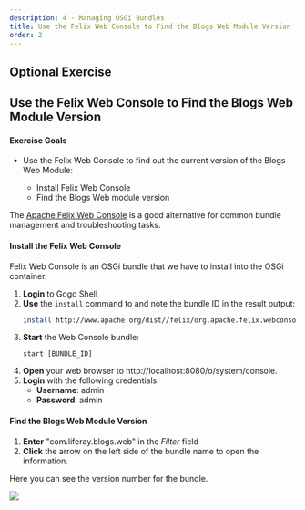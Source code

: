 ```yaml
---
description: 4 - Managing OSGi Bundles
title: Use the Felix Web Console to Find the Blogs Web Module Version
order: 2
---
```


<h2 class="exercise">Optional Exercise</h2>

## Use the Felix Web Console to Find the Blogs Web Module Version

<div class="ahead">
<h4>Exercise Goals</h4>
	<ul>
	<li>Use the Felix Web Console to find out the current version of the Blogs Web Module:</li>
		<ul>
			<li>Install Felix Web Console</li>
			<li>Find the Blogs Web module version</li>
		</ul>
	</ul>
</div>

<div class="note">
The <a href="http://felix.apache.org/documentation/subprojects/apache-felix-web-console.html">Apache Felix Web Console</a> is a good alternative for common bundle management and troubleshooting tasks. 
</div>

#### Install the Felix Web Console

Felix Web Console is an OSGi bundle that we have to install into the OSGi container.

1. **Login** to Gogo Shell
1. **Use** the `install` command to and note the bundle ID in the result output:
	```bash
	install http://www.apache.org/dist//felix/org.apache.felix.webconsole-4.3.8.jar
	```
1. **Start** the Web Console bundle:
	```
	start [BUNDLE_ID]
	```
1. **Open** your web browser to http://localhost:8080/o/system/console.
1. **Login** with the following credentials:
	* __Username__: admin
	* __Password__: admin

#### Find the Blogs Web Module Version  

1. **Enter** "com.liferay.blogs.web" in the *Filter* field
1. **Click** the arrow on the left side of the bundle name to open the information.

Here you can see the version number for the bundle.

<img src="../images/blogs-web.png" style="max-width: 100%"/>
